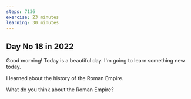 ```yaml
---
steps: 7136
exercise: 23 minutes
learning: 30 minutes
---
```

## Day No 18 in 2022
Good morning! Today is a beautiful day.
I'm going to learn something new today.

I learned about the history of the Roman Empire.

What do you think about the Roman Empire?
